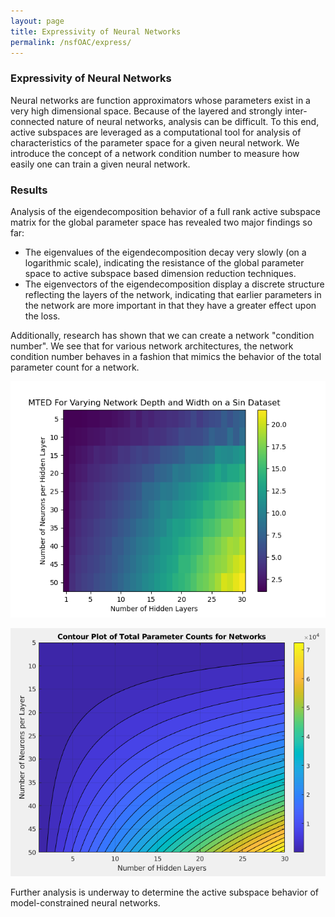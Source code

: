 ```yaml
---
layout: page
title: Expressivity of Neural Networks
permalink: /nsfOAC/express/
---
```

### Expressivity of Neural Networks

Neural networks are function approximators whose parameters exist in a very high dimensional space. Because of the layered and strongly inter-connected nature of neural networks, analysis can be difficult. To this end, active subspaces are leveraged as a computational tool for analysis of characteristics of the parameter space for a given neural network. We introduce the concept of a network condition number to measure how easily one can train a given neural network.



### Results

Analysis of the eigendecomposition behavior of a full rank active subspace matrix for the global parameter space has revealed two major findings so far:

- The eigenvalues of the eigendecomposition decay very slowly (on a logarithmic scale), indicating the resistance of the global parameter space to active subspace based dimension reduction techniques.
- The eigenvectors of the eigendecomposition display a discrete structure reflecting the layers of the network, indicating that earlier parameters in the network are more important in that they have a greater effect upon the loss.

<!-- ![The eigenvalues of the active subspace matrix for a network with 5146 parameters and 10000 active subspace samples.](/assets/figures/rusty/CDSE_eigenvalues.png "fig:CDSE_Eigenvalues") -->

<!-- ![The eigenvectors of the active subspace matrix for a network with 5146 parameters and 10000 active subspace samples.](/assets/figures/rusty/CDSE_eigenvectors.png "fig:CDSE_Eigenvectors") -->

Additionally, research has shown that we can create a network "condition number". We see that for various network architectures, the network condition number behaves in a fashion that mimics the behavior of the total parameter count for a network.

![The network condition number for dense fully connected networks evaluated on a sin regression.](/assets/figures/rusty/MTED_plot.png "fig:MTED_plot")

![A contour plot of the total number of parameters for dense fully connected networks.](/assets/figures/rusty/parameter_count_contour.png "fig:parameter_count")

Further analysis is underway to determine the active subspace behavior of model-constrained neural networks.
